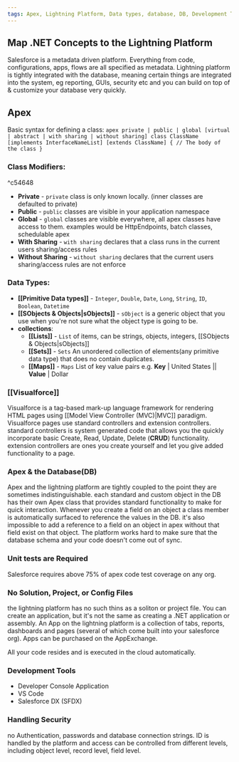 ```yaml
---
tags: Apex, Lightning Platform, Data types, database, DB, Development Tools, .NET, Visualforce, MCV
---
```

## Map .NET Concepts to the Lightning Platform

Salesforce is a metadata driven platform. Everything from code, configurations, apps, flows are all specified as metadata. Lightning platform is tightly integrated with the database, meaning certain things are integrated into the system, eg reporting, GUIs, security etc and you can build on top of & customize your database very quickly.

## Apex
Basic syntax for defining a class:
	``` apex
private | public | global
[virtual | abstract | with sharing | without sharing]
class ClassName [implements InterfaceNameList] [extends ClassName]
{
    // The body of the class
}
	```
### Class Modifiers:

^c54648

- **Private** - `private` class is only known locally. (inner classes are defaulted to private)
- **Public** - `public` classes are visible in your application namespace
- **Global** - `global` classes are visible everywhere, all apex classes have access to them. examples would be HttpEndpoints, batch classes, schedulable apex
- **With Sharing** - `with sharing` declares that a class runs in the current users sharing/access rules
- **Without Sharing** - `without sharing` declares that the current users sharing/access rules are not enforce

### Data Types:
- **[[Primitive Data types]]** - `Integer`, `Double`, `Date`, `Long`, `String`, `ID`, `Boolean`, `Datetime`
- **[[SObjects & Objects|sObjects]]** - `sObject` is a generic object that you use when you're not sure what the object type is going to be.
- **collections**:
	- **[[Lists]]**  - `List` of items, can be strings, objects, integers, [[SObjects & Objects|sObjects]]
	- **[[Sets]]** - `Sets` An unordered collection of elements(any primitive data type) that does no contain duplicates. 
	- **[[Maps]]** - `Maps` List of key value pairs e.g. **Key** | United States || **Value** | Dollar

### [[Visualforce]]
Visualforce is a tag-based mark-up language framework for rendering HTML pages using [[Model View Controller (MVC)|MVC]] paradigm. Visualforce pages use standard controllers and extension controllers. standard controllers is system generated code that allows you the quickly incorporate basic Create, Read, Update, Delete (**CRUD**) functionality. extension controllers are ones you create yourself and let you give added functionality to a page. 

### Apex & the Database(DB)
Apex and the lightning platform are tightly coupled to the point they are sometimes indistinguishable. each standard and custom object in the DB has their own Apex class that provides standard functionality to make for quick interaction. Whenever you create a field on an object a class member is automatically surfaced to reference the values in the DB. it's also impossible to add a reference to a field on an object in apex without that field exist on that object. The platform works hard to make sure that the database schema and your code doesn't come out of sync.

### Unit tests are Required
Salesforce requires above 75% of apex code test coverage on any org. 

### No Solution, Project, or Config Files
the lightning platform has no such thins as a soliton or project file. You can create an application, but it's not the same as creating a .NET application or assembly. An App on the lightning platform is a collection of tabs, reports, dashboards and pages (several of which come built into your salesforce org). Apps can be purchased on the AppExchange. 

All your code resides and is executed in the cloud automatically. 

### Development Tools
- Developer Console Application
- VS Code
- Salesforce DX (SFDX)


### Handling Security
no Authentication, passwords and database connection strings. ID is handled  by the platform and access can be controlled from different levels, including object level, record level, field level. 

